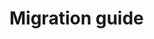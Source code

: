 # Migration guide

<!--@include: ./migrate-to-0.15.md -->
<!--@include: ./migrate-to-0.14.md -->
<!--@include: ./migrate-to-0.13.md -->
<!--@include: ./migrate-to-0.12.md -->
<!--@include: ./migrate-to-0.11.md -->
<!--@include: ./migrate-to-0.10.md -->
<!--@include: ./migrate-to-0.9.md -->
<!--@include: ./migrate-to-0.8.md -->
